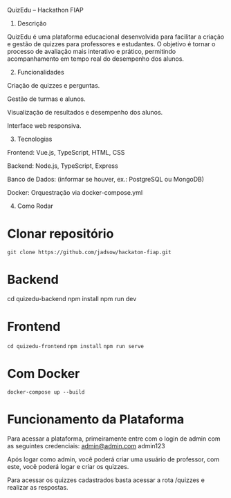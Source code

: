 QuizEdu – Hackathon FIAP

1. Descrição

QuizEdu é uma plataforma educacional desenvolvida para facilitar a criação e gestão de quizzes para professores e estudantes. O objetivo é tornar o processo de avaliação mais interativo e prático, permitindo acompanhamento em tempo real do desempenho dos alunos.

2. Funcionalidades

Criação de quizzes e perguntas.

Gestão de turmas e alunos.

Visualização de resultados e desempenho dos alunos.

Interface web responsiva.

3. Tecnologias

Frontend: Vue.js, TypeScript, HTML, CSS

Backend: Node.js, TypeScript, Express

Banco de Dados: (informar se houver, ex.: PostgreSQL ou MongoDB)

Docker: Orquestração via docker-compose.yml

4. Como Rodar

# Clonar repositório

`git clone https://github.com/jadsow/hackaton-fiap.git`

# Backend

cd quizedu-backend
npm install
npm run dev

# Frontend

`cd quizedu-frontend`
`npm install`
`npm run serve`

# Com Docker

`docker-compose up --build`

# Funcionamento da Plataforma

Para acessar a plataforma, primeiramente entre com o login de admin com as seguintes credenciais:
admin@admin.com
admin123

Após logar como admin, você poderá criar uma usuário de professor, com este, você poderá logar e criar os quizzes.

Para acessar os quizzes cadastrados basta acessar a rota /quizzes e realizar as respostas.

